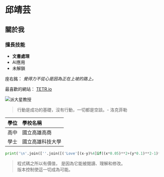 # 邱靖芸
## 關於我
### 擅長技能
* **文書處理**
* AI應用
* 未解鎖  

座右銘：
*覺得力不從心是因為正在上坡的路上。*  

最喜歡的網站：
[TETR.io](https://tetr.io/)  

![派大星教授](https://encrypted-tbn0.gstatic.com/images?q=tbn:ANd9GcR6fIeoHUtooT3A72n_ZhjlYoWc0gnHgU-VYQ&s)  

>行動是成功的基礎，沒有行動，一切都是空談。- 洛克菲勒  

| 學位 | 學校名稱 |
|:---|:---|
| 高中 | 國立高雄高商 |
| 學士 | 國立高雄科技大學 |

```python
print('\n'.join([''.join([('Love'[(x-y)%4]if((x*0.05)**2+(y*0.1)**2-1)**3-(x*0.05)**2*(y*0.1)**3<=0 else' ')for x in range(-30,30)])for y in range(15,-15,-1)]))  
```

> 程式碼之所以有價值， 是因為它能被閱讀、理解和修改。  
> 版本控制使這一切成為可能。
